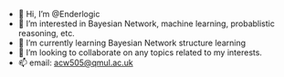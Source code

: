 - 👋 Hi, I’m @Enderlogic
- 👀 I’m interested in Bayesian Network, machine learning, probablistic reasoning, etc.
- 🌱 I’m currently learning Bayesian Network structure learning
- 💞️ I’m looking to collaborate on any topics related to my interests.
- 📫 email: acw505@qmul.ac.uk

<!---
Enderlogic/Enderlogic is a ✨ special ✨ repository because its `README.md` (this file) appears on your GitHub profile.
You can click the Preview link to take a look at your changes.
--->
